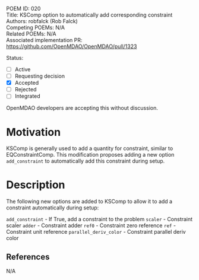 POEM ID: 020  
Title: KSComp option to automatically add corresponding constraint  
Authors: robfalck (Rob Falck)  
Competing POEMs: N/A  
Related POEMs: N/A  
Associated implementation PR: https://github.com/OpenMDAO/OpenMDAO/pull/1323  

Status:

- [ ] Active
- [ ] Requesting decision
- [x] Accepted
- [ ] Rejected
- [ ] Integrated

OpenMDAO developers are accepting this without discussion.

Motivation
==========

KSComp is generally used to add a quantity for constraint, similar to
EQConstraintComp.  This modification proposes adding a new option
`add_constraint` to automatically add this constraint during setup.


Description
===========

The following new options are added to KSComp to allow it to add
a constraint automatically during setup:

`add_constraint` - If True, add a constraint to the problem
`scaler` - Constraint scaler
`adder` - Constraint adder
`ref0` - Constraint zero reference
`ref` - Constraint unit reference
`parallel_deriv_color` - Constraint parallel deriv color

References
----------

N/A

